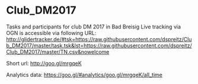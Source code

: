 # Club_DM2017
Tasks and participants for club DM 2017 in Bad Breisig
Live tracking via OGN is accessible via following URL:
http://glidertracker.de/#tsk=https://raw.githubusercontent.com/dspreitz/Club_DM2017/master/task.tsk&lst=https://raw.githubusercontent.com/dspreitz/Club_DM2017/master/TN.csv&nowelcome

Short url:
http://goo.gl/mrgqeK

Analytics data:
https://goo.gl/#analytics/goo.gl/mrgqeK/all_time
